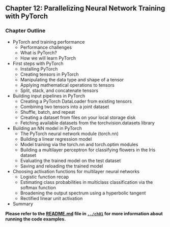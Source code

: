 
##  Chapter 12: Parallelizing Neural Network Training with PyTorch


### Chapter Outline

- PyTorch and training performance
  - Performance challenges
  - What is PyTorch?
  - How we will learn PyTorch
- First steps with PyTorch
  - Installing PyTorch
  - Creating tensors in PyTorch
  - Manipulating the data type and shape of a tensor
  - Applying mathematical operations to tensors
  - Split, stack, and concatenate tensors
- Building input pipelines in PyTorch
  - Creating a PyTorch DataLoader from existing tensors
  - Combining two tensors into a joint dataset
  - Shuffle, batch, and repeat
  - Creating a dataset from files on your local storage disk
  - Fetching available datasets from the torchvision.datasets library
- Building an NN model in PyTorch
  - The PyTorch neural network module (torch.nn)
  - Building a linear regression model
  - Model training via the torch.nn and torch.optim modules 
  - Building a multilayer perceptron for classifying flowers in the Iris dataset
  - Evaluating the trained model on the test dataset
  - Saving and reloading the trained model
- Choosing activation functions for multilayer neural networks
  - Logistic function recap
  - Estimating class probabilities in multiclass classification via the softmax function
  - Broadening the output spectrum using a hyperbolic tangent
  - Rectified linear unit activation
- Summary



**Please refer to the [README.md](../ch01/README.md) file in [`../ch01`](../ch01) for more information about running the code examples.**

